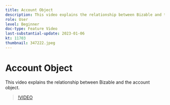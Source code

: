 ```yaml
---
title: Account Object
description: This video explains the relationship between Bizable and the account object.
role: User
level: Beginner
doc-type: Feature Video
last-substantial-update: 2023-01-06
kt: 11703
thumbnail: 347222.jpeg
---
```


# Account Object

This video explains the relationship between Bizable and the account object.

>[!VIDEO](https://video.tv.adobe.com/v/347222/?quality=12&learn=on)
